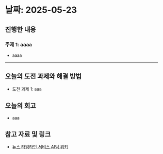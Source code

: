 # 날짜: 2025-05-23

## 진행한 내용
### 주제 1: aaaa
- aaaa

---

## 오늘의 도전 과제와 해결 방법
- 도전 과제 1: aaa

## 오늘의 회고
- aaa
  
## 참고 자료 및 링크
- [뉴스 타임라인 서비스 AI팀 위키](https://github.com/100-hours-a-week/18-team-timeline-wiki/wiki/AI-Wiki)
